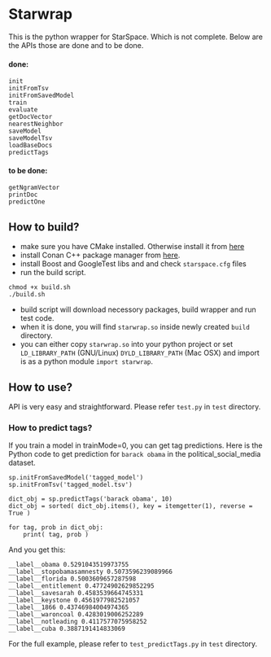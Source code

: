 # Starwrap

This is the python wrapper for StarSpace. Which is not complete. Below are the APIs those are done and to be done.
#### done:
```
init
initFromTsv
initFromSavedModel
train
evaluate
getDocVector
nearestNeighbor
saveModel
saveModelTsv
loadBaseDocs
predictTags
```
#### to be done:
```
getNgramVector
printDoc
predictOne
```

## How to build?
- make sure you have CMake installed. Otherwise install it from [here](https://cmake.org/install/)
- install Conan C++ package manager from [here](https://conan.io/downloads.html).
- install Boost and GoogleTest libs and and check `starspace.cfg` files
- run the build script.

```
chmod +x build.sh
./build.sh
```

- build script will download necessory packages, build wrapper and run test code.
- when it is done, you will find `starwrap.so` inside newly created `build` directory.
- you can either copy `starwrap.so` into your python project or set `LD_LIBRARY_PATH` (GNU/Linux) `DYLD_LIBRARY_PATH` (Mac OSX) and import is as a python module `import starwrap`.

## How to use?
API is very easy and straightforward. Please refer `test.py` in `test` directory.

### How to predict tags?
If you train a model in trainMode=0, you can get tag predictions. Here is the Python code to get prediction for `barack obama` in the political_social_media dataset.

```
sp.initFromSavedModel('tagged_model')
sp.initFromTsv('tagged_model.tsv')

dict_obj = sp.predictTags('barack obama', 10)
dict_obj = sorted( dict_obj.items(), key = itemgetter(1), reverse = True )

for tag, prob in dict_obj:
    print( tag, prob )
```

And you get this:
```
__label__obama 0.5291043519973755
__label__stopobamasamnesty 0.5073596239089966
__label__florida 0.5003609657287598
__label__entitlement 0.47724902629852295
__label__savesarah 0.4583539664745331
__label__keystone 0.4561977982521057
__label__1866 0.43746984004974365
__label__waroncoal 0.4283019006252289
__label__notleading 0.4117577075958252
__label__cuba 0.3887191414833069
```
For the full example, please refer to `test_predictTags.py` in `test` directory.
